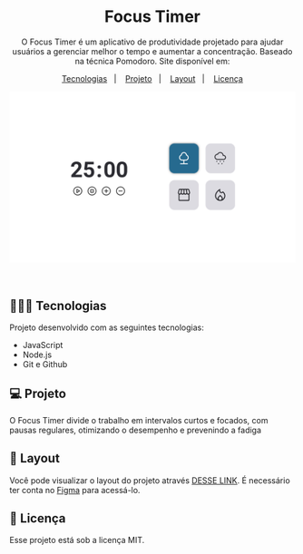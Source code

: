 <h1 align="center"> Focus Timer </h1>

<p align="center">
O Focus Timer é um aplicativo de produtividade projetado para ajudar usuários a gerenciar melhor o tempo e aumentar a concentração. Baseado na técnica Pomodoro. Site disponível em: 
</p>

<p align="center">
  <a href="#-tecnologias">Tecnologias</a>&nbsp;&nbsp;&nbsp;|&nbsp;&nbsp;&nbsp;
  <a href="#-projeto">Projeto</a>&nbsp;&nbsp;&nbsp;|&nbsp;&nbsp;&nbsp;
  <a href="#-layout">Layout</a>&nbsp;&nbsp;&nbsp;|&nbsp;&nbsp;&nbsp;
  <a href="#memo-licença">Licença</a>
</p>

<p align="center">
  <img alt="License" src="https://github.com/brunooliveira7/FocusTimer2.0/blob/main/assets/Layout%20FocusTImer2.0.png">
</p>

<br>

## 🧑🏻‍💻 Tecnologias

Projeto desenvolvido com as seguintes tecnologias:

- JavaScript
- Node.js
- Git e Github

## 💻 Projeto

O Focus Timer divide o trabalho em intervalos curtos e focados, com pausas regulares, otimizando o desempenho e prevenindo a fadiga

## 🔖 Layout

Você pode visualizar o layout do projeto através [DESSE LINK](https://www.figma.com/design/PMvBs7Pdmy7mxiAhBMbEsT/Stage-05---Focus-Timer-2.0-(Copy)?node-id=0-1&node-type=canvas&t=ZmyGMYzJJBC0rOdt-0). É necessário ter conta no [Figma](https://figma.com) para acessá-lo.

## :memo: Licença

Esse projeto está sob a licença MIT.
